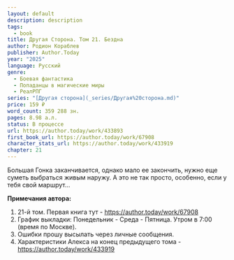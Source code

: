 ```yaml
---
layout: default
description: description
tags:
  - book
title: Другая Сторона. Том 21. Бездна
author: Родион Кораблев
publisher: Author.Today
year: "2025"
language: Русский
genre:
  - Боевая фантастика
  - Попаданцы в магические миры
  - РеалРПГ
series: "[Другая сторона](_series/Другая%20сторона.md)"
price: 159 ₽
word_count: 359 288 зн.
pages: 8.98 а.л.
status: В процессе
url: https://author.today/work/433893
first_book_url: https://author.today/work/67908
character_stats_url: https://author.today/work/433919
chapter: 21
---
```

Большая Гонка заканчивается, однако мало ее закончить, нужно еще суметь выбраться живым наружу. А это не так просто, особенно, если у тебя свой маршрут...

**Примечания автора:**  
1. 21-й том. Первая книга тут - https://author.today/work/67908  
2. График выкладки: Понедельник - Среда - Пятница. Утром в 7:00 (время по Москве).  
3. Ошибки прошу высылать через личные сообщения.  
4. Характеристики Алекса на конец предыдущего тома - https://author.today/work/433919

#